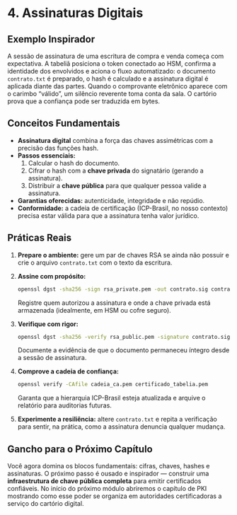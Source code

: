 # 4. Assinaturas Digitais

## Exemplo Inspirador

A sessão de assinatura de uma escritura de compra e venda começa com expectativa. A tabeliã posiciona o token conectado ao HSM, confirma a identidade dos envolvidos e aciona o fluxo automatizado: o documento `contrato.txt` é preparado, o hash é calculado e a assinatura digital é aplicada diante das partes. Quando o comprovante eletrônico aparece com o carimbo “válido”, um silêncio reverente toma conta da sala. O cartório prova que a confiança pode ser traduzida em bytes.

## Conceitos Fundamentais

- **Assinatura digital** combina a força das chaves assimétricas com a precisão das funções hash.
- **Passos essenciais:**
  1. Calcular o hash do documento.
  2. Cifrar o hash com a **chave privada** do signatário (gerando a assinatura).
  3. Distribuir a **chave pública** para que qualquer pessoa valide a assinatura.
- **Garantias oferecidas:** autenticidade, integridade e não repúdio.
- **Conformidade:** a cadeia de certificação (ICP-Brasil, no nosso contexto) precisa estar válida para que a assinatura tenha valor jurídico.

## Práticas Reais

1. **Prepare o ambiente:** gere um par de chaves RSA se ainda não possuir e crie o arquivo `contrato.txt` com o texto da escritura.

2. **Assine com propósito:**
   ```bash
   openssl dgst -sha256 -sign rsa_private.pem -out contrato.sig contrato.txt
   ```
   Registre quem autorizou a assinatura e onde a chave privada está armazenada (idealmente, em HSM ou cofre seguro).

3. **Verifique com rigor:**
   ```bash
   openssl dgst -sha256 -verify rsa_public.pem -signature contrato.sig contrato.txt
   ```
   Documente a evidência de que o documento permaneceu íntegro desde a sessão de assinatura.

4. **Comprove a cadeia de confiança:**
   ```bash
   openssl verify -CAfile cadeia_ca.pem certificado_tabelia.pem
   ```
   Garanta que a hierarquia ICP-Brasil esteja atualizada e arquive o relatório para auditorias futuras.

5. **Experimente a resiliência:** altere `contrato.txt` e repita a verificação para sentir, na prática, como a assinatura denuncia qualquer mudança.

## Gancho para o Próximo Capítulo

Você agora domina os blocos fundamentais: cifras, chaves, hashes e assinaturas. O próximo passo é ousado e inspirador — construir uma **infraestrutura de chave pública completa** para emitir certificados confiáveis. No início do próximo módulo abriremos o capítulo de PKI mostrando como esse poder se organiza em autoridades certificadoras a serviço do cartório digital.
